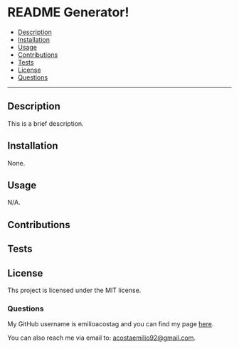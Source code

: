 # README Generator!

  * [Description](#description)
  * [Installation](#installation)
  * [Usage](#usage)
  * [Contributions](#contributions)
  * [Tests](#tests)
  * [License](#license)
  * [Questions](#questions)

  ---


  ## Description
  This is a brief description.
  
  ## Installation
  None.
  
  ## Usage
  N/A.
  
  ## Contributions
  

  ## Tests
  
  
  ## License
  Ths project is licensed under the MIT license.
  
  ### Questions
  My GitHub username is emilioacostag and you can find my page [here](https://github.com/emilioacostag). 

  You can also reach me via email to: acostaemilio92@gmail.com.